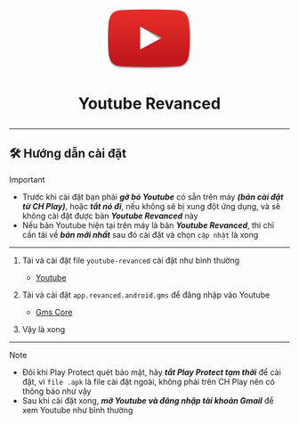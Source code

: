 <p align="center"><img src="https://github.com/Ryeodal0206/Images/blob/main/youtube.png?raw=true" alt="Youtube Logo" width="150"</p>
<h1>  <p align="center">Youtube Revanced</p> </h1>
  
---

## 🛠 Hướng dẫn cài đặt
>[!IMPORTANT]
>- Trước khi cài đặt bạn phải ***gỡ bỏ Youtube*** có sẵn trên máy ***(bản cài đặt từ CH Play)***, hoặc ***tắt nó đi***, nếu không sẽ bị xung đột ứng dụng, và sẽ không cài đặt được bản ***Youtube Revanced*** này
>- Nếu bản Youtube hiện tại trên máy là bản ***Youtube Revanced***, thì chỉ cần tải về ***bản mới nhất*** sau đó cài đặt và chọn `cập nhật` là xong

---
1. Tải và cài đặt file `youtube-revanced` cài đặt như bình thường
    - [Youtube](https://github.com/Ryeodal0206/Youtube-Revanced/releases/download/v20.12.46/youtube-revanced-v20.12.46.apk)

3. Tải và cài đặt `app.revanced.android.gms` để đăng nhập vào Youtube
    - [Gms Core](https://github.com/Ryeodal0206/Youtube-Revanced/releases/download/v20.12.46/app.revanced.android.gms-240913008.apk)

5. Vậy là xong

----
>[!NOTE]
>
>- Đôi khi Play Protect quét bảo mật, hãy ***tắt Play Protect tạm thời*** để cài đặt, vì `file .apk` là file cài đặt ngoài, không phải trên CH Play nên có thông báo như vậy
>- Sau khi cài đặt xong, ***mở Youtube và đăng nhập tài khoản Gmail*** để xem Youtube như bình thường
